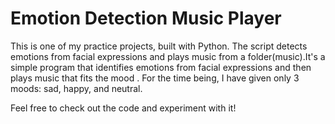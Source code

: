 # Emotion Detection Music Player

This is one of my practice projects, built with Python. The script detects emotions from facial expressions and plays music from a folder(music).It's a simple program that identifies emotions from facial expressions and then plays music that fits the mood .
For the time being, I have given only 3 moods: sad, happy, and neutral.

Feel free to check out the code and experiment with it!
